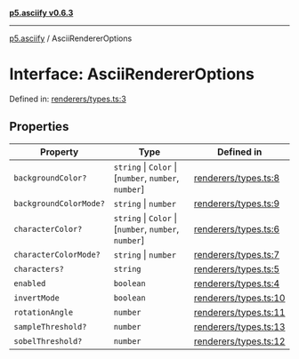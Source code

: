 [**p5.asciify v0.6.3**](../README.md)

***

[p5.asciify](../globals.md) / AsciiRendererOptions

# Interface: AsciiRendererOptions

Defined in: [renderers/types.ts:3](https://github.com/humanbydefinition/p5-asciify/blob/e5bd0bdb193d5c7e333d8222e5239ed4033224f2/src/lib/renderers/types.ts#L3)

## Properties

| Property | Type | Defined in |
| ------ | ------ | ------ |
| <a id="backgroundcolor"></a> `backgroundColor?` | `string` \| `Color` \| \[`number`, `number`, `number`\] | [renderers/types.ts:8](https://github.com/humanbydefinition/p5-asciify/blob/e5bd0bdb193d5c7e333d8222e5239ed4033224f2/src/lib/renderers/types.ts#L8) |
| <a id="backgroundcolormode"></a> `backgroundColorMode?` | `string` \| `number` | [renderers/types.ts:9](https://github.com/humanbydefinition/p5-asciify/blob/e5bd0bdb193d5c7e333d8222e5239ed4033224f2/src/lib/renderers/types.ts#L9) |
| <a id="charactercolor"></a> `characterColor?` | `string` \| `Color` \| \[`number`, `number`, `number`\] | [renderers/types.ts:6](https://github.com/humanbydefinition/p5-asciify/blob/e5bd0bdb193d5c7e333d8222e5239ed4033224f2/src/lib/renderers/types.ts#L6) |
| <a id="charactercolormode"></a> `characterColorMode?` | `string` \| `number` | [renderers/types.ts:7](https://github.com/humanbydefinition/p5-asciify/blob/e5bd0bdb193d5c7e333d8222e5239ed4033224f2/src/lib/renderers/types.ts#L7) |
| <a id="characters"></a> `characters?` | `string` | [renderers/types.ts:5](https://github.com/humanbydefinition/p5-asciify/blob/e5bd0bdb193d5c7e333d8222e5239ed4033224f2/src/lib/renderers/types.ts#L5) |
| <a id="enabled"></a> `enabled` | `boolean` | [renderers/types.ts:4](https://github.com/humanbydefinition/p5-asciify/blob/e5bd0bdb193d5c7e333d8222e5239ed4033224f2/src/lib/renderers/types.ts#L4) |
| <a id="invertmode"></a> `invertMode` | `boolean` | [renderers/types.ts:10](https://github.com/humanbydefinition/p5-asciify/blob/e5bd0bdb193d5c7e333d8222e5239ed4033224f2/src/lib/renderers/types.ts#L10) |
| <a id="rotationangle"></a> `rotationAngle` | `number` | [renderers/types.ts:11](https://github.com/humanbydefinition/p5-asciify/blob/e5bd0bdb193d5c7e333d8222e5239ed4033224f2/src/lib/renderers/types.ts#L11) |
| <a id="samplethreshold"></a> `sampleThreshold?` | `number` | [renderers/types.ts:13](https://github.com/humanbydefinition/p5-asciify/blob/e5bd0bdb193d5c7e333d8222e5239ed4033224f2/src/lib/renderers/types.ts#L13) |
| <a id="sobelthreshold"></a> `sobelThreshold?` | `number` | [renderers/types.ts:12](https://github.com/humanbydefinition/p5-asciify/blob/e5bd0bdb193d5c7e333d8222e5239ed4033224f2/src/lib/renderers/types.ts#L12) |

